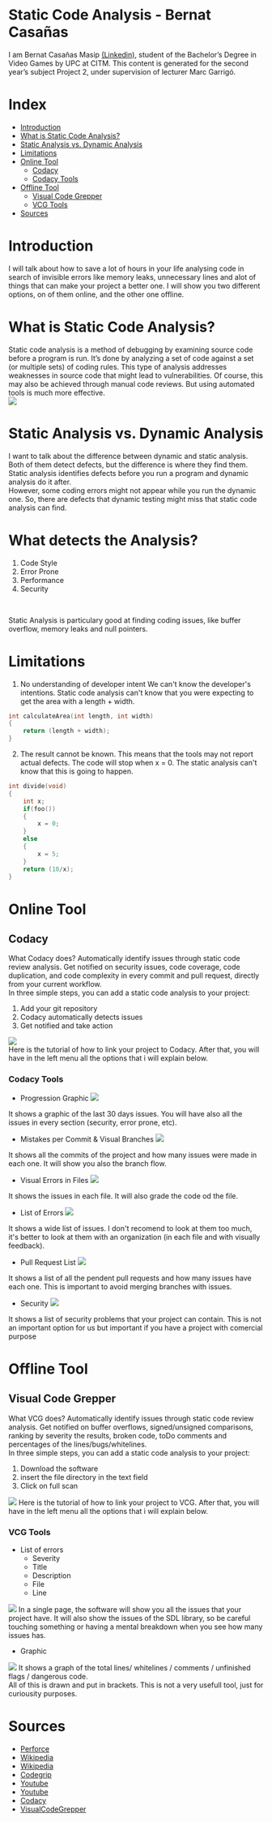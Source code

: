 # Static Code Analysis - Bernat Casañas
I am Bernat Casañas Masip [(Linkedin)](https://www.linkedin.com/in/bernat-casa%C3%B1as-masip-a91537160/), student of the Bachelor’s Degree in Video Games by UPC at CITM. This content is generated for the second year’s subject Project 2, under supervision of lecturer Marc Garrigó. <br>

# Index
* [Introduction](#Introduction)
* [What is Static Code Analysis?](#What-is-Static-Code-Analysis?)
* [Static Analysis vs. Dynamic Analysis](#Static-Analysis-vs.-Dynamic-Analysis)
* [Limitations](#Limitations)
* [Online Tool](#Online-Tool)
    * [Codacy](#Codacy)
    * [Codacy Tools](#Codacy-Tools)
* [Offline Tool](#Offline-Tool)
    * [Visual Code Grepper](#Visual-Code-Grepper)
    * [VCG Tools](#VCG-Tools)
* [Sources](#Sources)

# Introduction
I will talk about how to save a lot of hours in your life analysing code in search of invisible errors like memory leaks, unnecessary lines and alot of things that can make your project a better one. I will show you two different options, on of them online, and the other one offline.
# What is Static Code Analysis?
Static code analysis is a method of debugging by examining source code before a program is run. It’s done by analyzing a set of code against a set (or multiple sets) of coding rules. This type of analysis addresses weaknesses in source code that might lead to vulnerabilities. Of course, this may also be achieved through manual code reviews. But using automated tools is much more effective. <br>
![](https://github.com/BernatCasanas/Static-Code-Analysis/blob/master/Research%20Images/image-blog-what-is-static-analysis.jpg?raw=true)
# Static Analysis vs. Dynamic Analysis
I want to talk about the difference between dynamic and static analysis. Both of them detect defects, but the difference is where they find them. Static analysis identifies defects before you run a program and dynamic analysis do it after. <br>
However, some coding errors might not appear while you run the dynamic one. So, there are defects that dynamic testing might miss that static code analysis can find.
# What detects the Analysis?
1. Code Style
2. Error Prone
3. Performance
4. Security
<br>

Static Analysis is particulary good at finding coding issues, like buffer overflow, memory leaks and null pointers.
# Limitations
1. No understanding of developer intent
We can't know the developer's intentions. Static code analysis can't know that you were expecting to get the area with a length + width.
```c++
int calculateArea(int length, int width)
{
    return (length + width);
}
```
2. The result cannot be known.
This means that the tools may not report actual defects. The code will stop when x = 0. The static analysis can't know that this is going to happen.
```c++
int divide(void)
{
    int x;
    if(foo())
    {
        x = 0;
    }
    else
    {
        x = 5;
    }
    return (10/x);
}
```

# Online Tool
## Codacy
What Codacy does? Automatically identify issues through static code review analysis. Get notified on security issues, code coverage, code duplication, and code complexity in every commit and pull request, directly from your current workflow. <br>
In three simple steps, you can add a static code analysis to your project:
1. Add your git repository
2. Codacy automatically detects issues
3. Get notified and take action

[![](http://img.youtube.com/vi/9kh8DA-To6w/0.jpg)](http://www.youtube.com/watch?v=9kh8DA-To6w "")
<br>
Here is the tutorial of how to link your project to Codacy. After that, you will have in the left menu all the options that i will explain below.

### Codacy Tools
* Progression Graphic
![](https://github.com/BernatCasanas/Static-Code-Analysis/blob/master/Research%20Images/Codacy/image.png?raw=true)

It shows a graphic of the last 30 days issues. You will have also all the issues in every section (security, error prone, etc). <br>
* Mistakes per Commit & Visual Branches
![](https://github.com/BernatCasanas/Static-Code-Analysis/blob/master/Research%20Images/Codacy/image%20(1).png?raw=true)

It shows all the commits of the project and how many issues were made in each one. It will show you also the branch flow.<br>
* Visual Errors in Files
![](https://github.com/BernatCasanas/Static-Code-Analysis/blob/master/Research%20Images/Codacy/image%20(3).png?raw=true)

It shows the issues in each file. It will also grade the code od the file.<br>
* List of Errors
![](https://github.com/BernatCasanas/Static-Code-Analysis/blob/master/Research%20Images/Codacy/image%20(4).png?raw=true)

It shows a wide list of issues. I don't recomend to look at them too much, it's better to look at them with an organization (in each file and with visually feedback).<br>
* Pull Request List
![](https://github.com/BernatCasanas/Static-Code-Analysis/blob/master/Research%20Images/Codacy/Captura.JPG?raw=true)

It shows a list of all the pendent pull requests and how many issues have each one. This is important to avoid merging branches with issues.<br>
* Security
![](https://github.com/BernatCasanas/Static-Code-Analysis/blob/master/Research%20Images/Codacy/dfsdf.JPG?raw=true)

It shows a list of security problems that your project can contain. This is not an important option for us but important if you have a project with comercial purpose<br>

# Offline Tool
## Visual Code Grepper
What VCG does? Automatically identify issues through static code review analysis. Get notified on buffer overflows, signed/unsigned comparisons, ranking by severity the results, broken code, toDo comments and percentages of the lines/bugs/whitelines. <br>
In three simple steps, you can add a static code analysis to your project:
1. Download the software
2. insert the file directory in the text field
3. Click on full scan

[![](http://img.youtube.com/vi/HYohl3VthUA/0.jpg)](http://www.youtube.com/watch?v=HYohl3VthUA "")
Here is the tutorial of how to link your project to VCG. After that, you will have in the left menu all the options that i will explain below.

### VCG Tools
* List of errors
   * Severity
   * Title
   * Description
   * File
   * Line
  
![](https://github.com/BernatCasanas/Static-Code-Analysis/blob/master/Research%20Images/VCG/2.png?raw=true)
In a single page, the software will show you all the issues that your project have. It will also show the issues of the SDL library, so be careful touching something or having a mental breakdown when you see how many issues has. <br>
* Graphic

![](https://github.com/BernatCasanas/Static-Code-Analysis/blob/master/Research%20Images/VCG/1.png?raw=true)
It shows a graph of the total lines/ whitelines / comments / unfinished flags / dangerous code. <br>
All of this is drawn and put in brackets. This is not a very usefull tool, just for curiousity purposes.<br>

# Sources
* [Perforce](https://www.perforce.com/blog/sca/what-static-analysis)
* [Wikipedia](https://en.wikipedia.org/wiki/List_of_tools_for_static_code_analysis)
* [Wikipedia](https://en.wikipedia.org/wiki/Static_program_analysis)
* [Codegrip](https://www.codegrip.tech/productivity/guide-to-static-code-analysis/)
* [Youtube](https://www.youtube.com/watch?v=d_BCGvXbpKs)
* [Youtube](https://www.youtube.com/watch?v=Heor8BVa4A0)
* [Codacy](https://app.codacy.com/)
* [VisualCodeGrepper](https://sourceforge.net/projects/visualcodegrepp/files/)
